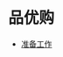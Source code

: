 # 品优购

- [准备工作](https://github.com/fengchuikukudehailiang/pinyougou/blob/master/blogs/%E9%A1%B9%E7%9B%AE%E5%87%86%E5%A4%87.md)

